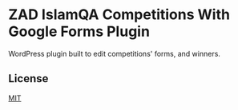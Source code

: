 # ZAD IslamQA Competitions With Google Forms Plugin

WordPress plugin built to edit competitions' forms, and winners.

## License

[MIT](LICENSE.txt)
